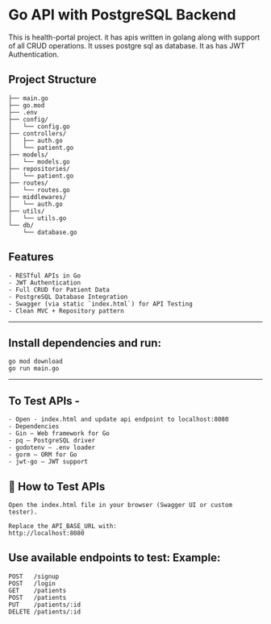 # Go API with PostgreSQL Backend
This is health-portal project. it has apis written in golang along with support of all CRUD operations. It usses postgre sql as database. It as has JWT Authentication.


## Project Structure
```
├── main.go
├── go.mod
├── .env
├── config/
│   └── config.go
├── controllers/
│   ├── auth.go
│   └── patient.go
├── models/
│   └── models.go
├── repositories/
│   └── patient.go
├── routes/
│   └── routes.go
├── middlewares/
│   └── auth.go
├── utils/
│   └── utils.go
└── db/
    └── database.go
```

## Features
```
- RESTful APIs in Go
- JWT Authentication
- Full CRUD for Patient Data
- PostgreSQL Database Integration
- Swagger (via static `index.html`) for API Testing
- Clean MVC + Repository pattern
```
---

## Install dependencies and run:
```
go mod download
go run main.go
```

---

## To Test APIs - 
```
- Open - index.html and update api endpoint to localhost:8080
- Dependencies
- Gin — Web framework for Go
- pq — PostgreSQL driver
- godotenv — .env loader
- gorm — ORM for Go
- jwt-go — JWT support

```



## 🧪 How to Test APIs
```
Open the index.html file in your browser (Swagger UI or custom tester).

Replace the API_BASE_URL with:
http://localhost:8080

```

## Use available endpoints to test: Example:
```
POST   /signup
POST   /login
GET    /patients
POST   /patients
PUT    /patients/:id
DELETE /patients/:id

```
